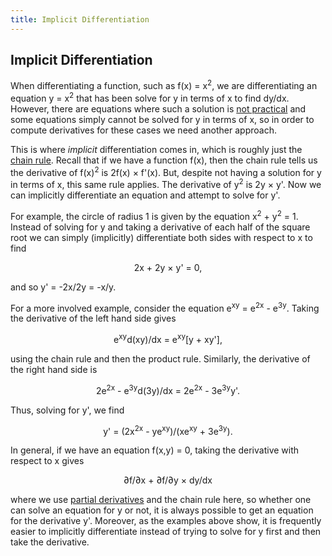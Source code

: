 ```yaml
---
title: Implicit Differentiation
---
```

## Implicit Differentiation

When differentiating a function, such as f(x) = x<sup>2</sup>, we are differentiating an equation y = x<sup>2</sup> that has been solve for y in terms of x to find dy/dx. However, there are equations where such a solution is [not practical](https://www.wolframalpha.com/input/?i=solve+y%5E2+%2B+sqrt(y)+%3D+x%5E3+%2B+x+%2B+1+for+y) and some equations simply cannot be solved for y in terms of x, so in order to compute derivatives for these cases we need another approach.

This is where *implicit* differentiation comes in, which is roughly just the [chain rule](https://en.wikipedia.org/wiki/Chain_rule). Recall that if we have a function f(x), then the chain rule tells us the derivative of f(x)<sup>2</sup> is 2f(x) &times; f'(x). But, despite not having a solution for y in terms of x, this same rule applies. The derivative of y<sup>2</sup> is 2y &times; y'. Now we can implicitly differentiate an equation and attempt to solve for y'.

For example, the circle of radius 1 is given by the equation x<sup>2</sup> + y<sup>2</sup> = 1. Instead of solving for y and taking a derivative of each half of the square root we can simply (implicitly) differentiate both sides with respect to x to find

<p align='center'>2x + 2y &times; y' = 0,</p>

and so y' = -2x/2y = -x/y.

For a more involved example, consider the equation e<sup>xy</sup> = e<sup>2x</sup> - e<sup>3y</sup>. Taking the derivative of the left hand side gives

<p align='center'>e<sup>xy</sup>d(xy)/dx = e<sup>xy</sup>[y + xy'],</p>

using the chain rule and then the product rule. Similarly, the derivative of the right hand side is

<p align='center'>2e<sup>2x</sup> - e<sup>3y</sup>d(3y)/dx = 2e<sup>2x</sup> - 3e<sup>3y</sup>y'.</p>

Thus, solving for y', we find

<p align='center'>y' = (2x<sup>2x</sup> - ye<sup>xy</sup>)/(xe<sup>xy</sup> + 3e<sup>3y</sup>).</p>

In general, if we have an equation f(x,y) = 0, taking the derivative with respect to x gives

<p align='center'>&part;f/&part;x + &part;f/&part;y &times; dy/dx</p>

where we use [partial derivatives](https://en.wikipedia.org/wiki/Partial_derivative) and the chain rule here, so whether one can solve an equation for y or not, it is always possible to get an equation for the derivative y'. Moreover, as the examples above show, it is frequently easier to implicitly differentiate instead of trying to solve for y first and then take the derivative.
